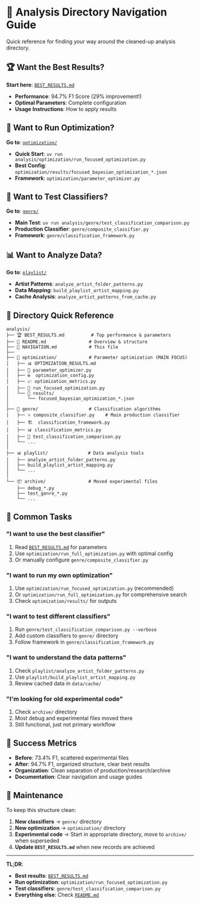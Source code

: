 # 🧭 Analysis Directory Navigation Guide

Quick reference for finding your way around the cleaned-up analysis directory.

## 🏆 Want the Best Results?

**Start here**: [`BEST_RESULTS.md`](./BEST_RESULTS.md)  
- **Performance**: 94.7% F1 Score (29% improvement!)
- **Optimal Parameters**: Complete configuration
- **Usage Instructions**: How to apply results

## 🚀 Want to Run Optimization?

**Go to**: [`optimization/`](./optimization/)
- **Quick Start**: `uv run analysis/optimization/run_focused_optimization.py`
- **Best Config**: `optimization/results/focused_bayesian_optimization_*.json`
- **Framework**: `optimization/parameter_optimizer.py`

## 🔬 Want to Test Classifiers?

**Go to**: [`genre/`](./genre/)
- **Main Test**: `uv run analysis/genre/test_classification_comparison.py`
- **Production Classifier**: `genre/composite_classifier.py`
- **Framework**: `genre/classification_framework.py`

## 📊 Want to Analyze Data?

**Go to**: [`playlist/`](./playlist/)
- **Artist Patterns**: `analyze_artist_folder_patterns.py`
- **Data Mapping**: `build_playlist_artist_mapping.py`
- **Cache Analysis**: `analyze_artist_patterns_from_cache.py`

## 📁 Directory Quick Reference

```
analysis/
├── 🏆 BEST_RESULTS.md          # Top performance & parameters
├── 📖 README.md                # Overview & structure
├── 🧭 NAVIGATION.md            # This file
├── 
├── 🎯 optimization/            # Parameter optimization (MAIN FOCUS)
│   ├── 📊 OPTIMIZATION_RESULTS.md
│   ├── 🔧 parameter_optimizer.py
│   ├── ⚙️  optimization_config.py  
│   ├── 📈 optimization_metrics.py
│   ├── 🚀 run_focused_optimization.py
│   └── 💾 results/
│       └── focused_bayesian_optimization_*.json
│
├── 🧬 genre/                   # Classification algorithms
│   ├── ⭐ composite_classifier.py    # Main production classifier
│   ├── 🏗️  classification_framework.py
│   ├── 📊 classification_metrics.py
│   ├── 🧪 test_classification_comparison.py
│   └── ...
│
├── 📊 playlist/               # Data analysis tools
│   ├── analyze_artist_folder_patterns.py
│   ├── build_playlist_artist_mapping.py
│   └── ...
│
└── 📦 archive/                # Moved experimental files
    ├── debug_*.py
    ├── test_genre_*.py
    └── ...
```

## 🎯 Common Tasks

### "I want to use the best classifier"
1. Read [`BEST_RESULTS.md`](./BEST_RESULTS.md) for parameters
2. Use `optimization/run_full_optimization.py` with optimal config
3. Or manually configure `genre/composite_classifier.py`

### "I want to run my own optimization"
1. Use `optimization/run_focused_optimization.py` (recommended)
2. Or `optimization/run_full_optimization.py` for comprehensive search
3. Check `optimization/results/` for outputs

### "I want to test different classifiers"
1. Run `genre/test_classification_comparison.py --verbose`
2. Add custom classifiers to `genre/` directory
3. Follow framework in `genre/classification_framework.py`

### "I want to understand the data patterns"
1. Check `playlist/analyze_artist_folder_patterns.py`
2. Use `playlist/build_playlist_artist_mapping.py`
3. Review cached data in `data/cache/`

### "I'm looking for old experimental code"
1. Check `archive/` directory
2. Most debug and experimental files moved there
3. Still functional, just not primary workflow

## 🎉 Success Metrics

- **Before**: 73.4% F1, scattered experimental files
- **After**: 94.7% F1, organized structure, clear best results
- **Organization**: Clean separation of production/research/archive
- **Documentation**: Clear navigation and usage guides

## 🔄 Maintenance

To keep this structure clean:
1. **New classifiers** → `genre/` directory
2. **New optimization** → `optimization/` directory  
3. **Experimental code** → Start in appropriate directory, move to `archive/` when superseded
4. **Update `BEST_RESULTS.md`** when new records are achieved

---

**TL;DR**: 
- **Best results**: [`BEST_RESULTS.md`](./BEST_RESULTS.md)
- **Run optimization**: `optimization/run_focused_optimization.py`
- **Test classifiers**: `genre/test_classification_comparison.py`
- **Everything else**: Check [`README.md`](./README.md)